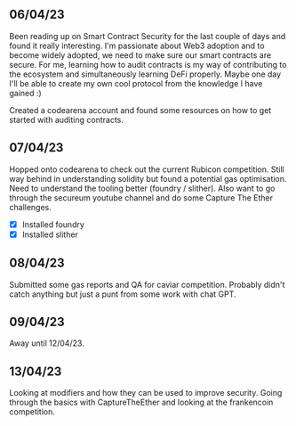 ## 06/04/23
Been reading up on Smart Contract Security for the last couple of days and found it really interesting. 
I'm passionate about Web3 adoption and to become widely adopted, we need to make sure our smart contracts are secure.
For me, learning how to audit contracts is my way of contributing to the ecosystem and simultaneously learning DeFi properly.
Maybe one day I'll be able to create my own cool protocol from the knowledge I have gained :)

Created a codearena account and found some resources on how to get started with auditing contracts.

## 07/04/23
Hopped onto codearena to check out the current Rubicon competition.
Still way behind in understanding solidity but found a potential gas optimisation.
Need to understand the tooling better (foundry / slither).
Also want to go through the secureum youtube channel and do some Capture The Ether challenges.

- [x] Installed foundry
- [x] Installed slither

## 08/04/23
Submitted some gas reports and QA for caviar competition.
Probably didn't catch anything but just a punt from some work with chat GPT.

## 09/04/23
Away until 12/04/23.

## 13/04/23
Looking at modifiers and how they can be used to improve security.
Going through the basics with CaptureTheEther and looking at the frankencoin competition.